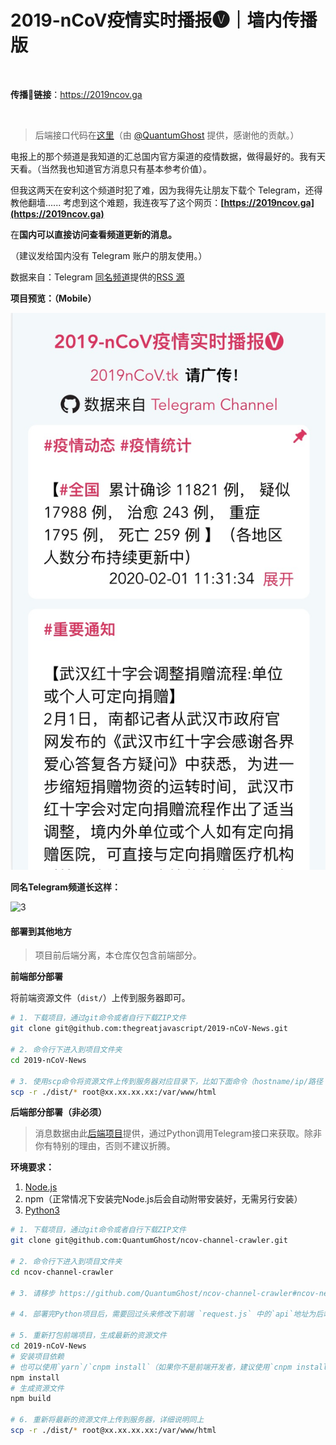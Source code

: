 # 2019-nCoV疫情实时播报🅥｜墙内传播版

<br/>

**传播📣链接**：https://2019ncov.ga

<br/>

> 后端接口代码在[这里](https://github.com/QuantumGhost/ncov-channel-crawler)（由 [@QuantumGhost](https://github.com/QuantumGhost) 提供，感谢他的贡献。）

电报上的那个频道是我知道的汇总国内官方渠道的疫情数据，做得最好的。我有天天看。（当然我也知道官方消息只有基本参考价值）。

但我这两天在安利这个频道时犯了难，因为我得先让朋友下载个 Telegram，还得教他翻墙......
考虑到这个难题，我连夜写了这个网页：**[https://2019ncov.ga](https://2019ncov.ga)** 

在**国内可以直接访问查看频道更新的消息。**

（建议发给国内没有 Telegram 账户的朋友使用。）

数据来自：Telegram [同名频道](https://t.me/nCoV2019)提供的[RSS 源]( https://rsshub.app/telegram/channel/nCoV2019)



**项目预览：（Mobile）**

![previews](./previews/2.png)

**同名Telegram频道长这样：**

![3](./previews/3.png)



#### 部署到其他地方

> 项目前后端分离，本仓库仅包含前端部分。

**前端部分部署**

将前端资源文件（`dist/`）上传到服务器即可。

```bash
# 1. 下载项目，通过git命令或者自行下载ZIP文件
git clone git@github.com:thegreatjavascript/2019-nCoV-News.git

# 2. 命令行下进入到项目文件夹
cd 2019-nCoV-News

# 3. 使用scp命令将资源文件上传到服务器对应目录下，比如下面命令（hostname/ip/路径 请自行更改成你的）
scp -r ./dist/* root@xx.xx.xx.xx:/var/www/html
```



**后端部分部署（非必须）**

> 消息数据由此[后端项目](https://github.com/QuantumGhost/ncov-channel-crawler)提供，通过Python调用Telegram接口来获取。除非你有特别的理由，否则不建议折腾。

**环境要求：**

1. [Node.js](https://nodejs.org/zh-cn/download/)
2. npm（正常情况下安装完Node.js后会自动附带安装好，无需另行安装）
3. [Python3](https://www.python.org/download/releases/3.0/)

```bash
# 1. 下载项目，通过git命令或者自行下载ZIP文件
git clone git@github.com:QuantumGhost/ncov-channel-crawler.git

# 2. 命令行下进入到项目文件夹
cd ncov-channel-crawler

# 3. 请移步 https://github.com/QuantumGhost/ncov-channel-crawler#ncov-news-crawler

# 4. 部署完Python项目后，需要回过头来修改下前端 `request.js` 中的`api`地址为后端监听的路由地址

# 5. 重新打包前端项目，生成最新的资源文件
cd 2019-nCoV-News
# 安装项目依赖
# 也可以使用`yarn`/`cnpm install`（如果你不是前端开发者，建议使用`cnpm install` ，自行Google安装`cnpm`命令，解决国内下载依赖慢的问题）
npm install
# 生成资源文件
npm build

# 6. 重新将最新的资源文件上传到服务器，详细说明同上
scp -r ./dist/* root@xx.xx.xx.xx:/var/www/html
```

